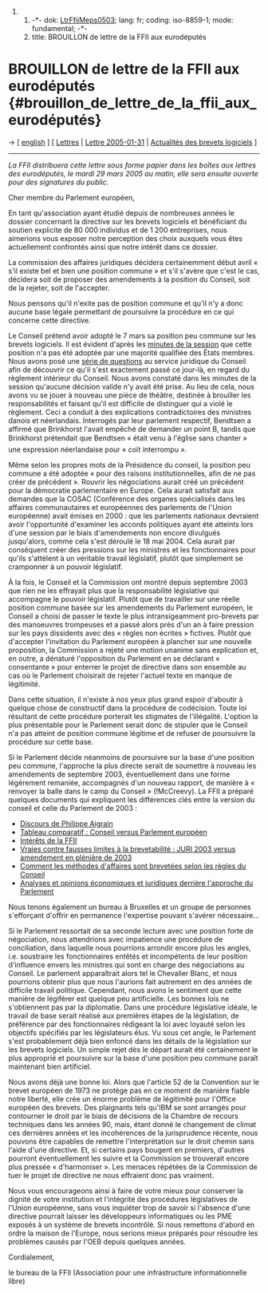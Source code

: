 1.  1.  -\*- dok: [LtrFfiiMeps0503](LtrFfiiMeps0503 "wikilink"); lang:
        fr; coding: iso-8859-1; mode: fundamental; -\*-
    2.  title: BROUILLON de lettre de la FFII aux eurodéputés

# BROUILLON de lettre de la FFII aux eurodéputés {#brouillon_de_lettre_de_la_ffii_aux_eurodéputés}

-\> \[ [ english](LtrFfiiMeps0503En "wikilink") \] \[ [
Lettres](SwpatxatraFr "wikilink") \| [Lettre
2005-01-31](http://swpat.ffii.org/letters/juri0502/index.fr.html "wikilink")
\| [ Actualités des brevets logiciels](SwpatcninoFr "wikilink") \]

------------------------------------------------------------------------

*La FFII distribuera cette lettre sous forme papier dans les boîtes aux
lettres des eurodéputés, le mardi 29 mars 2005 au matin, elle sera
ensuite ouverte pour des signatures du public.*

Cher membre du Parlement européen,

En tant qu\'association ayant étudié depuis de nombreuses années le
dossier concernant la directive sur les brevets logiciels et bénéficiant
du soutien explicite de 80 000 individus et de 1 200 entreprises, nous
aimerions vous exposer notre perception des choix auxquels vous êtes
actuellement confrontés ainsi que notre intérêt dans ce dossier.

La commission des affaires juridiques décidera certainemment début avril
« s\'il existe bel et bien une position commune » et s\'il s\'avère que
c\'est le cas, décidera soit de proposer des amendements à la position
du Conseil, soit de la rejeter, soit de l\'accepter.

Nous pensons qu\'il n\'exite pas de position commune et qu\'il n\'y a
donc aucune base légale permettant de poursuivre la procédure en ce qui
concerne cette directive.

Le Conseil prétend avoir adopté le 7 mars sa position peu commune sur
les brevets logiciels. Il est évident d\'après les [ minutes de la
session](Cons050307Fr "wikilink") que cette position n\'a pas été
adoptée par une majorité qualifiée des États membres. Nous avons posé
une [ série de questions](LtrFfiiCons050307Fr "wikilink") au service
juridique du Conseil afin de découvrir ce qu\'il s\'est exactement passé
ce jour-là, en regard du règlement intérieur du Conseil. Nous avons
constaté dans les minutes de la session qu\'aucune décision valide n\'y
avait été prise. Au lieu de cela, nous avons vu se jouer à nouveau une
pièce de théâtre, destinée à brouiller les responsabilités et faisant
qu\'il est difficile de distinguer qui a violé le règlement. Ceci a
conduit à des explications contradictoires des ministres danois et
néerlandais. Interrogés par leur parlement respectif, Bendtsen a affirmé
que Brinkhorst l\'avait empêché de demander un point B, tandis que
Brinkhorst prétendait que Bendtsen « était venu à l\'église sans chanter
»  une expression néerlandaise pour « coït interrompu ».

Même selon les propres mots de la Présidence du conseil, la position peu
commune a été adoptée « pour des raisons institutionnelles, afin de ne
pas créer de précédent ». Rouvrir les négociations aurait créé un
précédent pour la démocratie parlementaire en Europe. Cela aurait
satisfait aux demandes que la COSAC (Conférence des organes spécialisés
dans les affaires communautaires et européennes des parlements de
l\'Union européenne) avait émises en 2000 : que les parlements nationaux
devraient avoir l\'opportunité d\'examiner les accords politiques ayant
été atteints lors d\'une session par le biais d\'amendements non encore
divulgués jusqu\'alors, comme cela s\'est déroulé le 18 mai 2004. Cela
aurait par conséquent créer des pressions sur les ministres et les
fonctionnaires pour qu\'ils s\'attèlent à un véritable travail
législatif, plutôt que simplement se cramponner à un pouvoir législatif.

À la fois, le Conseil et la Commission ont montré depuis septembre 2003
que rien ne les effrayait plus que la responsabilité législative qui
accompagne le pouvoir législatif. Plutôt que de travailler sur une
réelle position commune basée sur les amendements du Parlement européen,
le Conseil a choisi de passer le texte le plus intransigeamment
pro-brevets par des manoeuvres trompeuses et a passé alors près d\'un an
à faire pression sur les pays dissidents avec des « règles non écrites »
fictives. Plutôt que d\'accepter l\'invitation du Parlement européen à
plancher sur une nouvelle proposition, la Commission a rejeté une motion
unanime sans explication et, en outre, a dénaturé l\'opposition du
Parlement en se déclarant « consentante » pour enterrer le projet de
directive dans son ensemble au cas où le Parlement choisirait de rejeter
l\'actuel texte en manque de légitimité.

Dans cette situation, il n\'existe à nos yeux plus grand espoir
d\'aboutir à quelque chose de constructif dans la procédure de
codécision. Toute loi résultant de cette procédure porterait les
stigmates de l\'illégalité. L\'option la plus présentable pour le
Parlement serait donc de stipuler que le Conseil n\'a pas atteint de
position commune légitime et de refuser de poursuivre la procédure sur
cette base.

Si le Parlement décide néanmoins de poursuivre sur la base d\'une
position peu commune, l\'approche la plus directe serait de soumettre à
nouveau les amendements de septembre 2003, éventuellement dans une forme
légérement remaniée, accompagnés d\'un nouveau rapport, de manière à «
renvoyer la balle dans le camp du Conseil » (!McCreevy). La FFII a
préparé quelques documents qui expliquent les différences clés entre la
version du conseil et celle du Parlement de 2003 :

-   [Discours de Philippe
    Aigrain](http://swpat.ffii.org/log/03/epet0929/aigrain/ "wikilink")
-   [Tableau comparatif : Conseil versus Parlement
    européen](http://swpat.ffiiorg/papers/europarl0309/cons0401/tab/ "wikilink")
-   [Intérêts de la
    FFII](http://www.ffii.fr/interets_ffii_article58.html "wikilink")
-   [Vraies contre fausses limites à la brevetabilité : JURI 2003 versus
    amendement en plénière de
    2003](http://swpat.ffii.org/papers/eubsa-swpat0202/plen0309/index.fr.html "wikilink")
-   [Comment les méthodes d\'affaires sont brevetées selon les règles du
    Conseil](http://www.ffii.fr/conseil_autorise_brevets_purs_logiciels_article119.html "wikilink")
-   [Analyses et opinions économiques et juridiques derrière l\'approche
    du
    Parlement](http://swpat.ffii.org/letters/cons0406/parl/index.fr.html "wikilink")

Nous tenons également un bureau à Bruxelles et un groupe de personnes
s\'efforçant d\'offrir en permanence l\'expertise pouvant s\'avérer
nécessaire\...

Si le Parlement ressortait de sa seconde lecture avec une position forte
de négociation, nous attendrions avec impatience une procédure de
conciliation, dans laquelle nous pourrions arrondir encore plus les
angles, i.e. soustraire les fonctionnaires entêtés et incompétents de
leur position d\'influence envers les ministres qui sont en charge des
négociations au Conseil. Le parlement apparaîtrait alors tel le
Chevalier Blanc, et nous pourrions obtenir plus que nous l\'aurions fait
autrement en des années de difficile travail politique. Cependant, nous
avons le sentiment que cette manière de légiférer est quelque peu
artificielle. Les bonnes lois ne s\'obtiennent pas par la diplomatie.
Dans une procédure législative idéale, le travail de base serait réalisé
aux premières étapes de la législation, de préférence par des
fonctionnaires rédigeant la loi avec loyauté selon les objectifs
spécifiés par les législateurs élus. Vu sous cet angle, le Parlement
s\'est probablement déjà bien enfoncé dans les détails de la législation
sur les brevets logiciels. Un simple rejet dès le départ aurait été
certainement le plus approprié et poursuivre sur la base d\'une position
peu commune paraît maintenant bien artificiel.

Nous avons déjà une bonne loi. Alors que l\'article 52 de la Convention
sur le brevet européen de 1973 ne protège pas en ce moment de manière
fiable notre liberté, elle crée un énorme problème de légitimité pour
l\'Office européen des brevets. Des plaignants tels qu\'IBM se sont
arrangés pour contourner le droit par le biais de décisions de la
Chambre de recours techniques dans les années 90, mais, étant donné le
changement de climat ces dernières années et les incohérences de la
jurisprudence récente, nous pouvons être capables de remettre
l\'interprétation sur le droit chemin sans l\'aide d\'une directive. Et,
si certains pays bougent en premiers, d\'autres pourront éventuellement
les suivre et la Commission se trouverait encore plus pressée «
d\'harmoniser ». Les menaces répétées de la Commission de tuer le projet
de directive ne nous effraient donc pas vraiment.

Nous vous encourageons ainsi à faire de votre mieux pour conserver la
dignité de votre institution et l\'intégrité des procédures législatives
de l\'Union européenne, sans vous inquiéter trop de savoir si l\'absence
d\'une directive pourrait laisser les développeurs informatiques ou les
PME exposés à un système de brevets incontrôlé. Si nous remettons
d\'abord en ordre la maison de l\'Europe, nous serions mieux préparés
pour résoudre les problèmes causés par l\'OEB depuis quelques années.

Cordialement,

le bureau de la FFII (Association pour une infrastructure
informationnelle libre)
